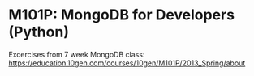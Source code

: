 M101P: MongoDB for Developers (Python)
======================================

Excercises from 7 week MongoDB class:
https://education.10gen.com/courses/10gen/M101P/2013_Spring/about
